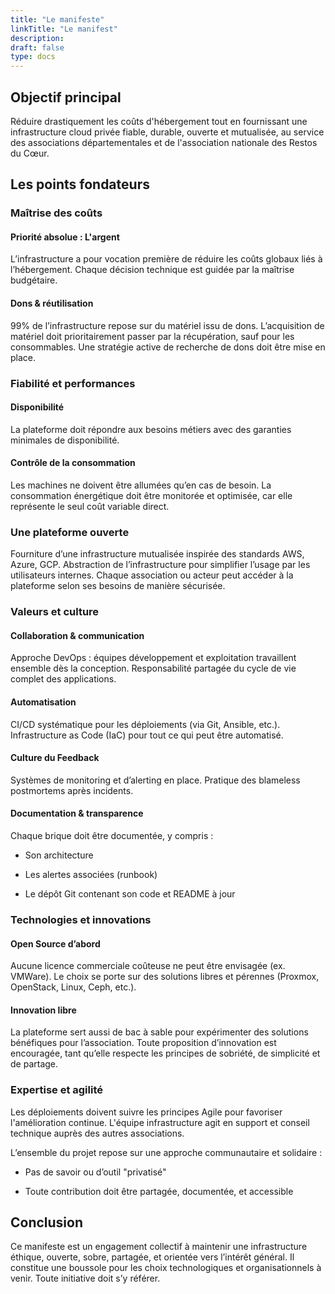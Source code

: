```yaml
---
title: "Le manifeste"
linkTitle: "Le manifest"
description:
draft: false
type: docs
---
```


## Objectif principal

Réduire drastiquement les coûts d'hébergement tout en fournissant une infrastructure cloud privée fiable, durable, ouverte et mutualisée, au service des associations départementales et de l'association nationale des Restos du Cœur.

## Les points fondateurs

### Maîtrise des coûts

#### Priorité absolue : L'argent

L’infrastructure a pour vocation première de réduire les coûts globaux liés à l’hébergement. Chaque décision technique est guidée par la maîtrise budgétaire.

#### Dons & réutilisation

99% de l’infrastructure repose sur du matériel issu de dons. L’acquisition de matériel doit prioritairement passer par la récupération, sauf pour les consommables. Une stratégie active de recherche de dons doit être mise en place.

### Fiabilité et performances

#### Disponibilité

La plateforme doit répondre aux besoins métiers avec des garanties minimales de disponibilité.

#### Contrôle de la consommation

Les machines ne doivent être allumées qu’en cas de besoin. La consommation énergétique doit être monitorée et optimisée, car elle représente le seul coût variable direct.

### Une plateforme ouverte

Fourniture d’une infrastructure mutualisée inspirée des standards AWS, Azure, GCP. Abstraction de l’infrastructure pour simplifier l’usage par les utilisateurs internes. Chaque association ou acteur peut accéder à la plateforme selon ses besoins de manière sécurisée.

### Valeurs et culture

#### Collaboration & communication

Approche DevOps : équipes développement et exploitation travaillent ensemble dès la conception. Responsabilité partagée du cycle de vie complet des applications.

#### Automatisation

CI/CD systématique pour les déploiements (via Git, Ansible, etc.). Infrastructure as Code (IaC) pour tout ce qui peut être automatisé.

#### Culture du Feedback

Systèmes de monitoring et d’alerting en place. Pratique des blameless postmortems après incidents.

#### Documentation & transparence

Chaque brique doit être documentée, y compris :

- Son architecture

- Les alertes associées (runbook)

- Le dépôt Git contenant son code et README à jour

### Technologies et innovations

#### Open Source d’abord

Aucune licence commerciale coûteuse ne peut être envisagée (ex. VMWare). Le choix se porte sur des solutions libres et pérennes (Proxmox, OpenStack, Linux, Ceph, etc.).

#### Innovation libre

La plateforme sert aussi de bac à sable pour expérimenter des solutions bénéfiques pour l’association. Toute proposition d’innovation est encouragée, tant qu’elle respecte les principes de sobriété, de simplicité et de partage.

### Expertise et agilité

Les déploiements doivent suivre les principes Agile pour favoriser l'amélioration continue. L'équipe infrastructure agit en support et conseil technique auprès des autres associations.

L’ensemble du projet repose sur une approche communautaire et solidaire :

- Pas de savoir ou d’outil "privatisé"

- Toute contribution doit être partagée, documentée, et accessible

## Conclusion

Ce manifeste est un engagement collectif à maintenir une infrastructure éthique, ouverte, sobre, partagée, et orientée vers l’intérêt général.
Il constitue une boussole pour les choix technologiques et organisationnels à venir. Toute initiative doit s’y référer.
